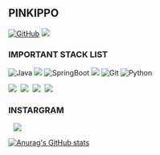 ## PINKIPPO


<a href = "https://github.com/Pinkippo"><img alt="GitHub" src ="https://img.shields.io/badge/GitHub-181717.svg?&style=flat-square&logo=GitHub&logoColor=white"/></a> 
<a href="mailto:hseungwan8@gmail.com"><img src="https://img.shields.io/badge/hseungwan8@gmail.com-orange?style=flat-square&logo=Gmail&logoColor=white&link=mailto:su2490gmin@mail.com"/> </a>

### IMPORTANT STACK LIST

<img alt="Java" src="https://img.shields.io/badge/java-007396?style=for-the-badge&logo=java&logoColor=white"> <img src="https://img.shields.io/badge/spring-6DB33F?style=for-the-badge&logo=spring&logoColor=white">
<img alt="SpringBoot" src="https://img.shields.io/badge/springboot-6DB33F?style=for-the-badge&logo=springboot&logoColor=white"> 
<img src="https://img.shields.io/badge/flutter-02569B?style=for-the-badge&logo=flutter&logoColor=white">
<img alt= "Git" src="https://img.shields.io/badge/git-F05032?style=for-the-badge&logo=git&logoColor=white"> 
<img alt="Python" src="https://img.shields.io/badge/python-3776AB?style=for-the-badge&logo=python&logoColor=white"> 
<p>
<img src="https://img.shields.io/badge/MySQL-00000F?style=flat-square&logo=mysql&logoColor=white"/></a>&nbsp
<img src="https://img.shields.io/badge/Android Studio-3DDC84?style=flat-square&logo=Android Studio&logoColor=white"/></a>&nbsp
<img src="https://img.shields.io/badge/Postman-FF6C37?style=flat-square&logo=Postman&logoColor=white"/></a>&nbsp
<img src="https://img.shields.io/badge/Swagger-85EA2D?style=flat-square&logo=Swagger&logoColor=white"/></a>&nbsp
  

### INSTARGRAM

<a href="https://instagram.com/shyboipinkippo">
    <img 
        src="http://img.shields.io/badge/-Instagram-black?style=flat&logo=Instagram&link=https://instagram.com/hsw_pinkippo/"
        style="height : auto; margin-left : 10px; margin-right : 10px;"/>
</a> 

<p></p>
<p></p>

[![Anurag's GitHub stats](https://github-readme-stats.vercel.app/api?username=Pinkippo&theme=dark)](https://github.com/anuraghazra/github-readme-stats)
